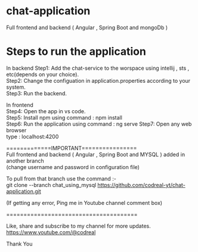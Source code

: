 # chat-application
Full frontend and backend ( Angular , Spring Boot and mongoDb )

Steps to run the application
=============================
In backend
Step1: Add the chat-service to the worspace using intellij , sts , etc(depends on your choice).   
Step2: Change the configuation in application.properties according to your system.             
Step3: Run the backend.                                                         
                                                                              
In frontend                                                                    
Step4: Open the app in vs code.                                                        
Step5: Install npm using command : npm install                                                                                 
Step6: Run the application using command : ng serve
Step7: Open any web browser                                                                                                                                       
   type : localhost:4200

=============IMPORTANT================                                                                                               
Full frontend and backend ( Angular , Spring Boot and MYSQL ) added in another branch                                                        
(change username and password in configuration file)                                                                                                                    
                                                                                                                 
To pull from that branch use the command :-                                                                                                              
git clone --branch chat_using_mysql https://github.com/codreal-yt/chat-application.git                                         
                                                                                                                                                   
(If getting any error, Ping me in Youtube channel comment box)                                                                            

======================================

Like, share and subscribe to my channel for more updates.                                    
https://www.youtube.com/@codreal       
                                                                                             
Thank You
